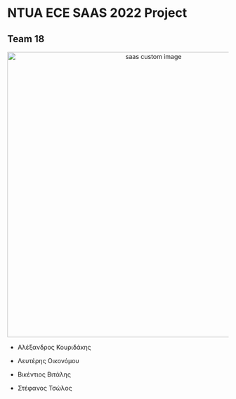 # NTUA ECE SAAS 2022 Project
  
## Team 18

<p align="center">
  <img src="https://user-images.githubusercontent.com/62433719/173231595-c83f613f-e583-4546-9752-8001b7146c61.png" width="650" height="650" alt="saas custom image"/>
</p>

- Αλέξανδρος Κουριδάκης

- Λευτέρης Οικονόμου

- Βικέντιος Βιτάλης

- Στέφανος Τσώλος
